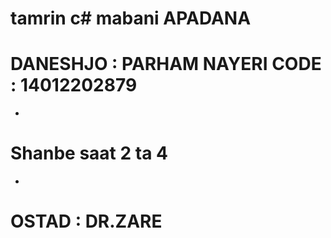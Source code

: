 # tamrin c# mabani APADANA
# DANESHJO : PARHAM NAYERI  CODE : 14012202879
+
# Shanbe saat 2 ta 4 
+
# OSTAD : DR.ZARE
